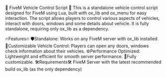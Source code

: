 🚗 FiveM Vehicle Control Script 🚗
This is a standalone vehicle control script designed for FiveM using Lua, built with ox_lib and ox_menu for easy interaction. The script allows players to control various aspects of vehicles, interact with doors, windows and some details about vehicle. It is fully standalone, requiring only ox_lib as a dependency.

🔥Features🔥
🛡️Standalone: Works on any FiveM server with ox_lib installed.
🚗Customizable Vehicle Control: Players can open any doors, windows check information about their vehicles.
⚙️Performance Optimized: Lightweight and efficient for smooth server performance.
🔧Fully customizable.
🛠️Requirements🛠️
FiveM Server with the latest recommended build
ox_lib (as the only dependency)
	
